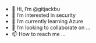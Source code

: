- 👋 Hi, I’m @gitjackbu
- 👀 I’m interested in security
- 🌱 I’m currently learning Azure
- 💞️ I’m looking to collaborate on ...
- 📫 How to reach me ...

<!---
gitjackbu/gitjackbu is a ✨ special ✨ repository because its `README.md` (this file) appears on your GitHub profile.
You can click the Preview link to take a look at your changes.
--->
